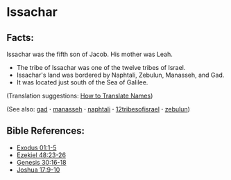# Issachar #

## Facts: ##

Issachar was the fifth son of Jacob. His mother was Leah.

* The tribe of Issachar was one of the twelve tribes of Israel.
* Issachar's land was bordered by Naphtali, Zebulun, Manasseh, and Gad.
* It was located just south of the Sea of Galilee. 

(Translation suggestions: [How to Translate Names](https://git.door43.org/Door43/en-ta-translate-vol1/src/master/content/translate_names.md))

(See also: [gad](../other/gad.md) **·** [manasseh](../other/manasseh.md) **·** [naphtali](../other/naphtali.md) **·** [12tribesofisrael](../other/12tribesofisrael.md) **·** [zebulun](../other/zebulun.md))

## Bible References: ##

* [Exodus 01:1-5](https://door43.org/en/bible/notes/exo/01/01)
* [Ezekiel 48:23-26](https://door43.org/en/bible/notes/ezk/48/23)
* [Genesis 30:16-18](https://door43.org/en/bible/notes/gen/30/16)
* [Joshua 17:9-10](https://door43.org/en/bible/notes/jos/17/09)

